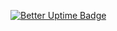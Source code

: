 [![Better Uptime Badge](https://betteruptime.com/status-badges/v1/monitor/dc82.svg)](https://betteruptime.com/?utm_source=status_badge)
